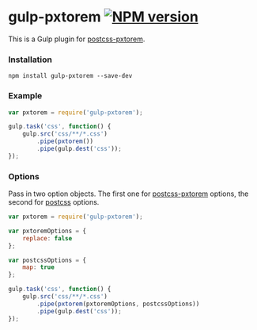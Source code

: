 # gulp-pxtorem [![NPM version](https://badge.fury.io/js/gulp-pxtorem.svg)](http://badge.fury.io/js/gulp-pxtorem)

This is a Gulp plugin for [postcss-pxtorem](https://github.com/cuth/postcss-pxtorem).

### Installation

```shell
npm install gulp-pxtorem --save-dev
```

### Example

```js
var pxtorem = require('gulp-pxtorem');

gulp.task('css', function() {
    gulp.src('css/**/*.css')
        .pipe(pxtorem())
        .pipe(gulp.dest('css'));
});
```

### Options

Pass in two option objects. The first one for [postcss-pxtorem](https://github.com/cuth/postcss-pxtorem) options, the second for [postcss](https://github.com/postcss/postcss) options.

```js
var pxtorem = require('gulp-pxtorem');

var pxtoremOptions = {
    replace: false
};

var postcssOptions = {
    map: true  
};

gulp.task('css', function() {
    gulp.src('css/**/*.css')
        .pipe(pxtorem(pxtoremOptions, postcssOptions))
        .pipe(gulp.dest('css'));
});
```
